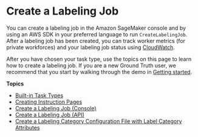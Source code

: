 # Create a Labeling Job<a name="sms-create-labeling-job"></a>

You can create a labeling job in the Amazon SageMaker console and by using an AWS SDK in your preferred language to run `CreateLabelingJob`\. After a labeling job has been created, you can track worker metrics \(for private workforces\) and your labeling job status using [CloudWatch](https://docs.aws.amazon.com/sagemaker/latest/dg/sms-monitor-cloud-watch.html)\.

After you have chosen your task type, use the topics on this page to learn how to create a labeling job\. If you are a new Ground Truth user, we recommend that you start by walking through the demo in [Getting started](sms-getting-started.md)\.

**Topics**
+ [Built\-in Task Types](sms-task-types.md)
+ [Creating Instruction Pages](sms-creating-instruction-pages.md)
+ [Create a Labeling Job \(Console\)](sms-create-labeling-job-console.md)
+ [Create a Labeling Job \(API\)](sms-create-labeling-job-api.md)
+ [Create a Labeling Category Configuration File with Label Category Attributes](sms-label-cat-config-attributes.md)